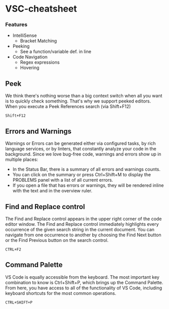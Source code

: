 # VSC-cheatsheet

### Features 

* IntelliSense
  * Bracket Matching
* Peeking
  * See a function/variable def. in line
* Code Navigation
  * Regex expressions
  * Hovering
  
## Peek
We think there's nothing worse than a big context switch when all you want is to quickly check something. That's why we support peeked editors. When you execute a Peek References search (via Shift+F12)

```
Shift+F12
```

## Errors and Warnings
Warnings or Errors can be generated either via configured tasks, by rich language services, or by linters, that constantly analyze your code in the background. Since we love bug-free code, warnings and errors show up in multiple places:

* In the Status Bar, there is a summary of all errors and warnings counts.
* You can click on the summary or press Ctrl+Shift+M to display the PROBLEMS panel with a list of all current errors.
* If you open a file that has errors or warnings, they will be rendered inline with the text and in the overview ruler.

## Find and Replace control
The Find and Replace control appears in the upper right corner of the code editor window. The Find and Replace control immediately highlights every occurrence of the given search string in the current document. You can navigate from one occurrence to another by choosing the Find Next button or the Find Previous button on the search control.

```
CTRL+F2
```

## Command Palette
VS Code is equally accessible from the keyboard. The most important key combination to know is Ctrl+Shift+P, which brings up the Command Palette. From here, you have access to all of the functionality of VS Code, including keyboard shortcuts for the most common operations.

```
CTRL+SHIFT+P
```

